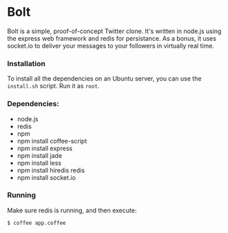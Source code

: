 # Bolt

Bolt is a simple, proof-of-concept Twitter clone. It's written in node.js using
the express web framework and redis for persistance. As a bonus, it uses
socket.io to deliver your messages to your followers in virtually real time.

### Installation

To install all the dependencies on an Ubuntu server, you can use the
`install.sh` script. Run it as `root`.

### Dependencies:

* node.js
* redis
* npm
* npm install coffee-script
* npm install express
* npm install jade
* npm install less
* npm install hiredis redis
* npm install socket.io 

### Running

Make sure redis is running, and then execute:

    $ coffee app.coffee
